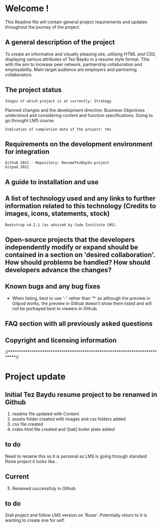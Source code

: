 # Welcome !

This Readme file will contain general project requirements and updates throughout the journey of the project.

## A general description of the project
To create an informative and visually pleasing site, *utilising HTML and CSS*, displaying various attributes of Tez Baydu in a resume style format.
This with the aim to increase peer network, partnership collaboration and employability.
Main target audience are employers and partnering collaborators.

## The project status
    Stages of which project is at currently: Strategy

Planned changes and the development direction: Business Objectives understood and considering content and function specifications. Going to go throught LMS course.

    Indication of completion date of the project: tbc

## Requirements on the development environment for integration
    Github 2021 - Repository: ResumeTezBaydu-project
    Gitpod 2021
## A guide to installation and use
## A list of technology used and any links to further information related to this technology (Credits to images, icons, statements, stock)
    Bootstrap v4.2.1 (as advised by Code Institute LMS)
## Open-source projects that the developers independently modify or expand should be contained in a section on 'desired collaboration'. How should problems be handled? How should developers advance the changes?
## Known bugs and any bug fixes
 - When listing, best to use '-' rather than '*' as although the preview in Gitpod works, the preview in Github doesn't show them listed and will not be portrayed best to viewers in Github.
## FAQ section with all previously asked questions
## Copyright and licensing information

//***************************************************************************//

# Project update #

## Initial Tez Baydu resume project to be renamed in Github ## 
1. readme file updated with Content
2. assets folder created with images and css folders added
3. css file created
4. index.html file created and ![tab] boiler plate added

## to do ##
Need to rename this so it is personal as LMS is going through standard Rosie project it looks like...

## Current ##
5. Renamed successfuly in Github

## to do ##
Stall project and follow LMS version on 'Rosie'.
Potentially return to it is wanting to create one for self.


